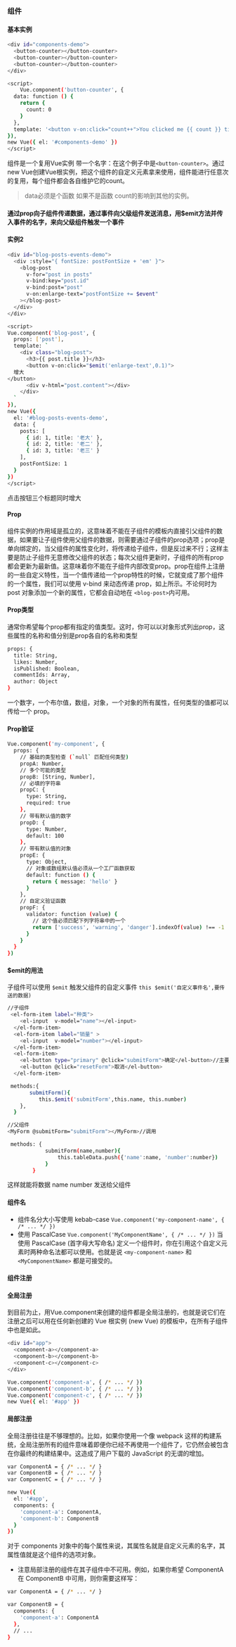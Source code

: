 ### 组件
#### 基本实例
```bash
<div id="components-demo">
  <button-counter></button-counter>
  <button-counter></button-counter>
  <button-counter></button-counter>
</div>
```
```bash
<script>
    Vue.component('button-counter', {
  data: function () {
    return {
      count: 0
    }
  },
  template: '<button v-on:click="count++">You clicked me {{ count }} times.</button>'
}),
new Vue({ el: '#components-demo' })
</script>
```
组件是一个复用Vue实例 带一个名字：在这个例子中是`<button-counter>`。通过new Vue创建Vue根实例，把这个组件的自定义元素拿来使用，组件能进行任意次的复用，每个组件都会各自维护它的count。
> data必须是个函数 如果不是函数 count的影响到其他的实例。

#### 通过prop向子组件传递数据，通过事件向父级组件发送消息，用$emit方法并传入事件的名字，来向父级组件触发一个事件
#### 实例2
```bash
<div id="blog-posts-events-demo">
  <div :style="{ fontSize: postFontSize + 'em' }">
    <blog-post
      v-for="post in posts"
      v-bind:key="post.id"
      v-bind:post="post"
      v-on:enlarge-text="postFontSize += $event"
    ></blog-post>
  </div>
</div>
```
```bash
<script>
Vue.component('blog-post', {
  props: ['post'],
  template: `
    <div class="blog-post">
      <h3>{{ post.title }}</h3>
      <button v-on:click="$emit('enlarge-text',0.1)">
  增大
</button>
      <div v-html="post.content"></div>
    </div>
  `
}),
new Vue({
  el: '#blog-posts-events-demo',
  data: {
    posts: [
      { id: 1, title: '老大' },
      { id: 2, title: '老二' },
      { id: 3, title: '老三' }
    ],
    postFontSize: 1
  }
})
</script>
```
点击按钮三个标题同时增大

#### Prop
组件实例的作用域是孤立的，这意味着不能在子组件的模板内直接引父组件的数据，如果要让子组件使用父组件的数据，则需要通过子组件的prop选项；prop是单向绑定的，当父组件的属性变化时，将传递给子组件，但是反过来不行；这样主要是防止子组件无意修改父组件的状态；每次父组件更新时，子组件的所有prop都会更新为最新值。这意味着你不能在子组件内部改变prop。prop在组件上注册的一些自定义特性，当一个值传递给一个prop特性的时候，它就变成了那个组件的一个属性，我们可以使用 v-bind 来动态传递 prop，如上所示。不论何时为 post 对象添加一个新的属性，它都会自动地在 `<blog-post>`内可用。

#### Prop类型
通常你希望每个prop都有指定的值类型。这时，你可以以对象形式列出prop，这些属性的名称和值分别是prop各自的名称和类型
```bash
props: {
  title: String,
  likes: Number,
  isPublished: Boolean,
  commentIds: Array,
  author: Object
}
```
一个数字，一个布尔值，数组，对象，一个对象的所有属性，任何类型的值都可以传给一个 prop。
#### Prop验证
```bash
Vue.component('my-component', {
  props: {
    // 基础的类型检查 (`null` 匹配任何类型)
    propA: Number,
    // 多个可能的类型
    propB: [String, Number],
    // 必填的字符串
    propC: {
      type: String,
      required: true
    },
    // 带有默认值的数字
    propD: {
      type: Number,
      default: 100
    },
    // 带有默认值的对象
    propE: {
      type: Object,
      // 对象或数组默认值必须从一个工厂函数获取
      default: function () {
        return { message: 'hello' }
      }
    },
    // 自定义验证函数
    propF: {
      validator: function (value) {
        // 这个值必须匹配下列字符串中的一个
        return ['success', 'warning', 'danger'].indexOf(value) !== -1
      }
    }
  }
})
```
#### $emit的用法
子组件可以使用 `$emit` 触发父组件的自定义事件 
`this $emit('自定义事件名',要传送的数据)`
```bash
//子组件
 <el-form-item label="种类">
    <el-input  v-model="name"></el-input>
  </el-form-item>
  <el-form-item label="销量" >
    <el-input  v-model="number"></el-input>
  </el-form-item>
  <el-form-item>
    <el-button type="primary" @click="submitForm">确定</el-button>//主要这行
    <el-button @click="resetForm">取消</el-button>
  </el-form-item>
```
```bash
 methods:{
       submitForm(){ 
          this.$emit('submitForm',this.name, this.number)     
    },
  }
```
```bash
//父组件
<MyForm @submitForm="submitForm"></MyForm>//调用
```
```bash
 methods: {
            submitForm(name,number){
                this.tableData.push({'name':name, 'number':number})
            }
        }
```
这样就能将数据 name number 发送给父组件

#### 组件名
- 组件名分大小写使用 kebab-case
`Vue.component('my-component-name', { /* ... */ })`
- 使用 PascalCase
`Vue.component('MyComponentName', { /* ... */ })`
当使用 PascalCase (首字母大写命名) 定义一个组件时，你在引用这个自定义元素时两种命名法都可以使用。也就是说 `<my-component-name>` 和 `<MyComponentName>` 都是可接受的。

#### 组件注册
#### 全局注册
到目前为止，用Vue.component来创建的组件都是全局注册的，也就是说它们在注册之后可以用在任何新创建的 Vue 根实例 (new Vue) 的模板中，在所有子组件中也是如此。
```bash
<div id="app">
  <component-a></component-a>
  <component-b></component-b>
  <component-c></component-c>
</div>

Vue.component('component-a', { /* ... */ })
Vue.component('component-b', { /* ... */ })
Vue.component('component-c', { /* ... */ })
new Vue({ el: '#app' })
```
#### 局部注册
全局注册往往是不够理想的。比如，如果你使用一个像 webpack 这样的构建系统，全局注册所有的组件意味着即便你已经不再使用一个组件了，它仍然会被包含在你最终的构建结果中。这造成了用户下载的 JavaScript 的无谓的增加。
```bash
var ComponentA = { /* ... */ }
var ComponentB = { /* ... */ }
var ComponentC = { /* ... */ }

new Vue({
  el: '#app',
  components: {
    'component-a': ComponentA,
    'component-b': ComponentB
  }
})
```
对于 components 对象中的每个属性来说，其属性名就是自定义元素的名字，其属性值就是这个组件的选项对象。
- 注意局部注册的组件在其子组件中不可用。例如，如果你希望 ComponentA 在 ComponentB 中可用，则你需要这样写：
```bash
var ComponentA = { /* ... */ }

var ComponentB = {
  components: {
    'component-a': ComponentA
  },
  // ...
}
```




